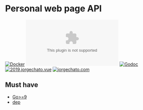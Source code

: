 # Personal web page API
[![Docker](https://img.shields.io/badge/docker-image-blue.svg)](https://hub.docker.com/r/jorgechato/api.jorgechato.com/)
[![Go Report Card](https://goreportcard.com/badge/github.com/jorgechato/api.jorgechato.com)](https://goreportcard.com/report/github.com/jorgechato/api.jorgechato.com)
[![Godoc](https://img.shields.io/badge/go-documentation-blue.svg)](https://godoc.org/github.com/jorgechato/api.jorgechato.com)
[![2019.jorgechato.vue](https://img.shields.io/badge/vue-frontend-41B883.svg)](https://github.com/jorgechato/jorgechato.com)
[![jorgechato.com](https://img.shields.io/badge/web-jorgechato.com-orange.svg)](https://jorgechato.com)

## Must have

- [Go>=9](https://golang.org/)
- [dep](https://github.com/golang/dep)
